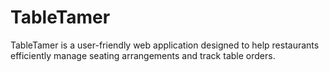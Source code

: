 # TableTamer
TableTamer is a user-friendly web application designed to help restaurants efficiently manage seating arrangements and track table orders.
